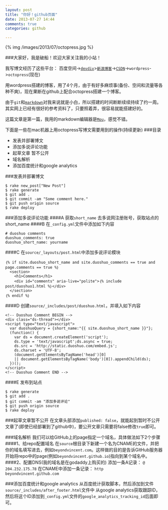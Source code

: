 ```yaml
---
layout: post
title: "你好！github页面"
date: 2013-07-27 14:44
comments: true
categories: github

---
```



{% img /images/2013/07/octopress.jpg %}

###大家好，我是破船！欢迎大家关注我的小站！

我写博文经历了这些平台：
百度空间->[`devdiv`](http://www.devdiv.com/home.php?mod=space&uid=12&do=blog&view=me&from=space)>[`新浪博客`](http://blog.sina.com.cn/beyondvincent)->[`CSDN`](http://blog.csdn.net/beyondvincent)->`wordpress`->`octopress`(现在)

<!--more-->

用wordpress搭建的博客，用了4个月，由于有好多麻烦事(备份、空间和流量等各种不爽)，现在果断在github上配合octopress搭建一个博客。

由于`git`和[`markdown`](http://en.wikipedia.org/wiki/Markdown)对我来说就是小白，所以搭建的时间断断续续持续了约一周。其实网上已经有很好的参考资料了，只要照着弄，很容易就能搭建好的。

这篇文章是第一篇，我用的markdown编辑器是[`Mou`](http://mouapp.com/)，感觉不错。


下面是一些在mac机器上用octopress写博文需要用到的操作(持续更新)
###目录

* 发表并部署博文
* 添加多说评论功能
* 起草文章 暂不公开
* 域名解析
* 添加百度统计和google analytics



###发表并部署博文

```
$ rake new_post["New Post"]
$ rake generate
$ git add .
$ git commit -am "Some comment here." 
$ git push origin source
$ rake deploy
```

###添加多说评论功能
####A 获取`short_name`
去多说网注册账号，获取站点的short_name
####B 在`_config.yml`文件中添加如下内容

```
# duoshuo comments
duoshuo_comments: true
duoshuo_short_name: yourname
```
####C 在`source/_layouts/post.html`中添加多说评论模块

```
｛% if site.duoshuo_short_name and site.duoshuo_comments == true and page.comments == true %｝
  <section>
    <h1>Comments</h1>
    <div id="comments" aria-live="polite">｛% include post/duoshuo1.html %｝</div>
  </section>
｛% endif %｝
```
####D 创建`source/_includes/post/duoshuo.html`，并填入如下内容

```
<!-- Duoshuo Comment BEGIN -->
<div class="ds-thread"></div>
<script type="text/javascript">
  var duoshuoQuery = {short_name:"{{ site.duoshuo_short_name }}"};
  (function() {
    var ds = document.createElement('script');
    ds.type = 'text/javascript';ds.async = true;
    ds.src = 'http://static.duoshuo.com/embed.js';
    ds.charset = 'UTF-8';
    (document.getElementsByTagName('head')[0] 
    || document.getElementsByTagName('body')[0]).appendChild(ds);
  })();
</script>
<!-- Duoshuo Comment END -->
```
####E 发布到站点

```
$ rake generate
$ git add .
$ git commit -am "添加多说评论" 
$ git push origin source
$ rake deploy
```

###起草文章暂不公开
在文章头部添加`published: false`，就能起到暂时不公开文章了(即使已经部署到了github中)，要公开文章只需要将false修改`true`即可。

###域名解析
我们可以给GitHub上的page指定一个域名，具体做法如下2个步骤
####1、给repo配置域名
在`source`根目录下新建一个名为CNAME的文件，并把你的域名填写进去，例如`beyondvincent.com`。这样做的目的是告诉GitHub服务器开始将repo中的page(例如`beyondvincent.github.io`)指向到某个域名中。
####2、配置DNS(我的域名是在godaddy上购买的)
添加一条A记录：
`@	204.232.175.78`
在CNAME中添加一条记录：
`http	beyondvincent.github.com`

###添加百度统计和google analytics
从百度统计获取脚本，然后添加到文件`source/_includes/after_footer.html`文件中
从google analytics获取跟踪ID，然后将这个ID添加到`_config.yml`文件的`google_analytics_tracking_id`后面即可。